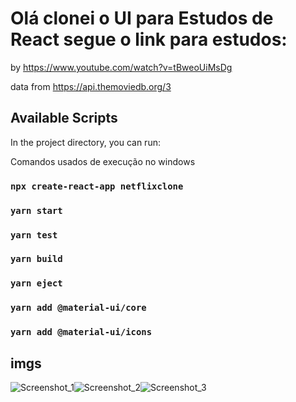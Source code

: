 # Olá clonei o UI para Estudos de React segue o link para estudos:

by https://www.youtube.com/watch?v=tBweoUiMsDg

data from https://api.themoviedb.org/3

## Available Scripts

In the project directory, you can run:

Comandos usados de execução no windows 

### `npx create-react-app netflixclone`
### `yarn start`


### `yarn test`


### `yarn build`


### `yarn eject`


### `yarn add @material-ui/core` 


### `yarn add @material-ui/icons` 

## imgs
![Screenshot_1](/imgs/Screen_1.png "Screenshot_1")![Screenshot_2](/imgs/Screen_2.png "Screenshot_2")![Screenshot_3](/imgs/Screen_3.png "Screenshot_3")
      
